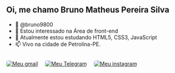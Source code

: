 
## Oi, me chamo Bruno Matheus Pereira Silva

- 👋 @bruno9800
- 👀 Estou interessado na Área de front-end
- 🌱 Atualmente estou estudando HTML5, CSS3, JavaScript
- 📫 Vivo na cidade de Petrolina-PE.

##

  <div id="Badges">
      <a style="margin-right: 15px;" href="mailto:bruno9800m@gmail.com" target="_blank"><img style="border-radius: 5px;" src="https://img.shields.io/badge/Gmail-D14836?style=for-the-badge&logo=gmail&logoColor=white" alt="Meu gmail"></a>
      <a style="margin-right: 15px;" href="http://t.me/bruno9800" target="_blank"><img style="border-radius: 5px;" src="https://img.shields.io/badge/Telegram-2CA5E0?style=for-the-badge&logo=telegram&logoColor=white" alt="Meu Telegram"></a>
      <a  href="https://www.instagram.com/Bruno_Mat_/" target="_blank"><img style="border-radius: 5px;" src="https://img.shields.io/badge/Instagram-E4405F?style=for-the-badge&logo=instagram&logoColor=white" alt="Meu instagram"></a>
    </div>
<!---
bruno9800/bruno9800 is a ✨ special ✨ repository because its `README.md` (this file) appears on your GitHub profile.
You can click the Preview link to take a look at your changes.
--->
